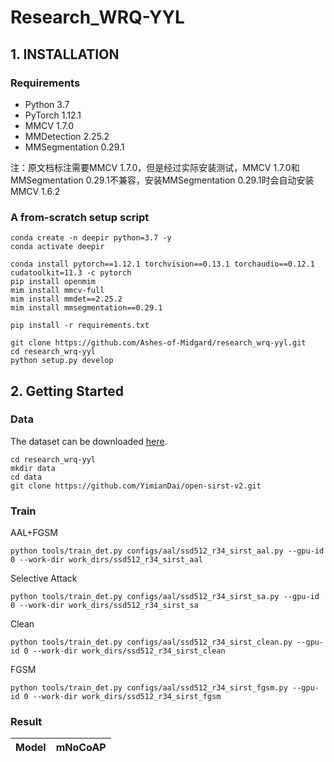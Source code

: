 # Research_WRQ-YYL

## 1. INSTALLATION

### Requirements

- Python 3.7
- PyTorch 1.12.1
- MMCV 1.7.0
- MMDetection 2.25.2
- MMSegmentation 0.29.1

注：原文档标注需要MMCV 1.7.0，但是经过实际安装测试，MMCV 1.7.0和MMSegmentation 0.29.1不兼容，安装MMSegmentation 0.29.1时会自动安装MMCV 1.6.2

### A from-scratch setup script

```shell
conda create -n deepir python=3.7 -y
conda activate deepir

conda install pytorch==1.12.1 torchvision==0.13.1 torchaudio==0.12.1 cudatoolkit=11.3 -c pytorch
pip install openmim
mim install mmcv-full
mim install mmdet==2.25.2
mim install mmsegmentation==0.29.1

pip install -r requirements.txt

git clone https://github.com/Ashes-of-Midgard/research_wrq-yyl.git
cd research_wrq-yyl
python setup.py develop
```

## 2. Getting Started
### Data
The dataset can be downloaded [here](https://github.com/YimianDai/open-sirst-v2).
```shell
cd research_wrq-yyl
mkdir data
cd data
git clone https://github.com/YimianDai/open-sirst-v2.git
```


### Train
AAL+FGSM
```shell
python tools/train_det.py configs/aal/ssd512_r34_sirst_aal.py --gpu-id 0 --work-dir work_dirs/ssd512_r34_sirst_aal
```

Selective Attack
```shell
python tools/train_det.py configs/aal/ssd512_r34_sirst_sa.py --gpu-id 0 --work-dir work_dirs/ssd512_r34_sirst_sa
```

Clean
```shell
python tools/train_det.py configs/aal/ssd512_r34_sirst_clean.py --gpu-id 0 --work-dir work_dirs/ssd512_r34_sirst_clean
```

FGSM
```shell
python tools/train_det.py configs/aal/ssd512_r34_sirst_fgsm.py --gpu-id 0 --work-dir work_dirs/ssd512_r34_sirst_fgsm
```

### Result

| Model | mNoCoAP |
|---|---|
